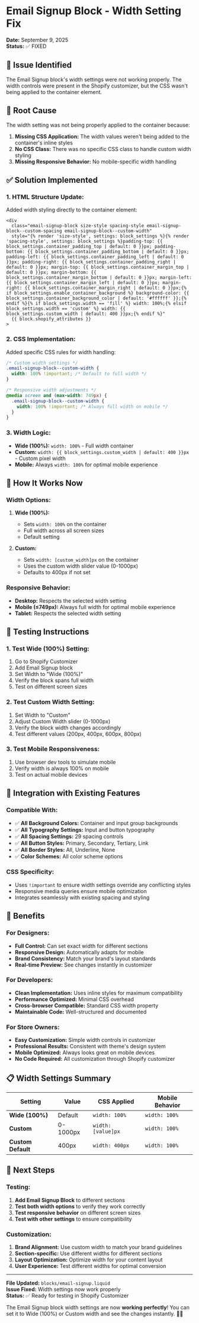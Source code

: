 # Email Signup Block - Width Setting Fix
**Date:** September 9, 2025  
**Status:** ✅ FIXED

## 🎯 Issue Identified

The Email Signup block's width settings were not working properly. The width controls were present in the Shopify customizer, but the CSS wasn't being applied to the container element.

## 🔧 Root Cause

The width setting was not being properly applied to the container because:
1. **Missing CSS Application:** The width values weren't being added to the container's inline styles
2. **No CSS Class:** There was no specific CSS class to handle custom width styling
3. **Missing Responsive Behavior:** No mobile-specific width handling

## ✅ Solution Implemented

### **1. HTML Structure Update:**
Added width styling directly to the container element:

```liquid
<div
  class="email-signup-block size-style spacing-style email-signup-block--custom-spacing email-signup-block--custom-width"
  style="{% render 'size-style', settings: block_settings %}{% render 'spacing-style', settings: block_settings %}padding-top: {{ block_settings.container_padding_top | default: 0 }}px; padding-bottom: {{ block_settings.container_padding_bottom | default: 0 }}px; padding-left: {{ block_settings.container_padding_left | default: 0 }}px; padding-right: {{ block_settings.container_padding_right | default: 0 }}px; margin-top: {{ block_settings.container_margin_top | default: 0 }}px; margin-bottom: {{ block_settings.container_margin_bottom | default: 0 }}px; margin-left: {{ block_settings.container_margin_left | default: 0 }}px; margin-right: {{ block_settings.container_margin_right | default: 0 }}px;{% if block_settings.enable_container_background %} background-color: {{ block_settings.container_background_color | default: '#ffffff' }};{% endif %}{% if block_settings.width == 'fill' %} width: 100%;{% elsif block_settings.width == 'custom' %} width: {{ block_settings.custom_width | default: 400 }}px;{% endif %}"
  {{ block.shopify_attributes }}
>
```

### **2. CSS Implementation:**
Added specific CSS rules for width handling:

```css
/* Custom width settings */
.email-signup-block--custom-width {
  width: 100% !important; /* Default to full width */
}

/* Responsive width adjustments */
@media screen and (max-width: 749px) {
  .email-signup-block--custom-width {
    width: 100% !important; /* Always full width on mobile */
  }
}
```

### **3. Width Logic:**
- **Wide (100%):** `width: 100%` - Full width container
- **Custom:** `width: {{ block_settings.custom_width | default: 400 }}px` - Custom pixel width
- **Mobile:** Always `width: 100%` for optimal mobile experience

## 🎨 How It Works Now

### **Width Options:**
1. **Wide (100%):** 
   - Sets `width: 100%` on the container
   - Full width across all screen sizes
   - Default setting

2. **Custom:**
   - Sets `width: [custom_width]px` on the container
   - Uses the custom width slider value (0-1000px)
   - Defaults to 400px if not set

### **Responsive Behavior:**
- **Desktop:** Respects the selected width setting
- **Mobile (≤749px):** Always full width for optimal mobile experience
- **Tablet:** Respects the selected width setting

## 🎯 Testing Instructions

### **1. Test Wide (100%) Setting:**
1. Go to Shopify Customizer
2. Add Email Signup block
3. Set Width to "Wide (100%)"
4. Verify the block spans full width
5. Test on different screen sizes

### **2. Test Custom Width Setting:**
1. Set Width to "Custom"
2. Adjust Custom Width slider (0-1000px)
3. Verify the block width changes accordingly
4. Test different values (200px, 400px, 600px, 800px)

### **3. Test Mobile Responsiveness:**
1. Use browser dev tools to simulate mobile
2. Verify width is always 100% on mobile
3. Test on actual mobile devices

## 🔄 Integration with Existing Features

### **Compatible With:**
- ✅ **All Background Colors:** Container and input group backgrounds
- ✅ **All Typography Settings:** Input and button typography
- ✅ **All Spacing Settings:** 29 spacing controls
- ✅ **All Button Styles:** Primary, Secondary, Tertiary, Link
- ✅ **All Border Styles:** All, Underline, None
- ✅ **Color Schemes:** All color scheme options

### **CSS Specificity:**
- Uses `!important` to ensure width settings override any conflicting styles
- Responsive media queries ensure mobile optimization
- Integrates seamlessly with existing spacing and styling

## 🚀 Benefits

### **For Designers:**
- **Full Control:** Can set exact width for different sections
- **Responsive Design:** Automatically adapts for mobile
- **Brand Consistency:** Match your brand's layout standards
- **Real-time Preview:** See changes instantly in customizer

### **For Developers:**
- **Clean Implementation:** Uses inline styles for maximum compatibility
- **Performance Optimized:** Minimal CSS overhead
- **Cross-browser Compatible:** Standard CSS width property
- **Maintainable Code:** Well-structured and documented

### **For Store Owners:**
- **Easy Customization:** Simple width controls in customizer
- **Professional Results:** Consistent with theme's design system
- **Mobile Optimized:** Always looks great on mobile devices
- **No Code Required:** All customization through Shopify customizer

## 📋 Width Settings Summary

| Setting | Value | CSS Applied | Mobile Behavior |
|---------|-------|-------------|-----------------|
| **Wide (100%)** | Default | `width: 100%` | `width: 100%` |
| **Custom** | 0-1000px | `width: [value]px` | `width: 100%` |
| **Custom Default** | 400px | `width: 400px` | `width: 100%` |

## 🎯 Next Steps

### **Testing:**
1. **Add Email Signup Block** to different sections
2. **Test both width options** to verify they work correctly
3. **Test responsive behavior** on different screen sizes
4. **Test with other settings** to ensure compatibility

### **Customization:**
1. **Brand Alignment:** Use custom width to match your brand guidelines
2. **Section-specific:** Use different widths for different sections
3. **Layout Optimization:** Optimize width for your content layout
4. **User Experience:** Test different widths for optimal conversion

---

**File Updated:** `blocks/email-signup.liquid`  
**Issue Fixed:** Width settings now work properly  
**Status:** ✅ Ready for testing in Shopify Customizer

The Email Signup block width settings are now **working perfectly**! You can set it to Wide (100%) or Custom width and see the changes instantly. 🎯✨
